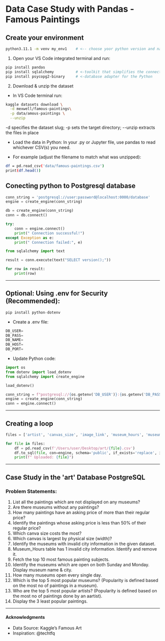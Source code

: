 # Data Case Study with Pandas - Famous Paintings
 
 ## Create your environment
```bash
python3.11.1 -m venv my_env1    # <-- choose yoor python version and name of your environment
```
1. Open your VS Code integrated terminal and run:
```bash
pip install pandas
pip install sqlalchemy          # <-toolkit that simplifies the connection between Python and SQL databases
pip install psycopg2-binary     # <-database adapter for the Python
```

2. Download & unzip the dataset
- In VS Code terminal run:
```bash
kaggle datasets download \
  -d mexwell/famous-paintings\
  -p data/amous-paintings \
  --unzip
```

-d specifies the dataset slug; -p sets the target directory; --unzip extracts the files in place

- Load the data in Python:
In your .py or Jupyter file, use pandas to read whichever CSV(s) you need.

- For example (adjust the filename to match what was unzipped):
```bash
df = pd.read_csv('data/famous-paintings.csv')
print(df.head())
```
## Conecting python to Postgresql database
```python
conn_string = 'postgresql://user:password@localhost:0000/database'
engine = create_engine(conn_string)

db = create_engine(conn_string)
conn = db.connect()

try:
    conn = engine.connect()
    print(" Connection successful!")
except Exception as e:
    print(" Connection failed:", e)

from sqlalchemy import text

result = conn.execute(text("SELECT version();"))

for row in result:
    print(row)
```
----
## Optional: Using .env for Security (Recommended):


```python
pip install python-dotenv
```


- Create a .env file:
```python
DB_USER=
DB_PASS=
DB_NAME=
DB_HOST=
DB_PORT=
```
- Update Python code:
```python
import os
from dotenv import load_dotenv
from sqlalchemy import create_engine

load_dotenv()

conn_string = f"postgresql://{os.getenv('DB_USER')}:{os.getenv('DB_PASS')}@{os.getenv('DB_HOST')}:{os.getenv('DB_PORT')}/{os.getenv('DB_NAME')}"
engine = create_engine(conn_string)
conn = engine.connect()
```
____


## Creating a loop
```python
files = ['artist', 'canvas_size', 'image_link', 'museum_hours', 'museum', 'product_size', 'subject', 'work']

for file in files:
    df = pd.read_csv(f'/Users/user/Desktop/art/{file}.csv')
    df.to_sql(file, con=engine, schema='public', if_exists='replace', index=False)
    print(f" Uploaded: {file}")
```

_____

## Case Study in the 'art' Database PostgreSQL

### Problem Statements:

1) List all the paintings which are not displayed on any museums?
2) Are there museums without any paintings?
3)  How many paintings have an asking price of more than their regular price?
4)  Identify the paintings whose asking price is less than 50% of their regular price?
5)  Which canva size costs the most?
6)  Which canvas is largest by physical size (width)?
7)  Identify the museums with invalid city information in the given dataset.
8)  Museum_Hours table has 1 invalid city information. Identify and remove it.
9)  Fetch the top 10 most famous painting subjects.
10) Identify the museums which are open on both Sunday and Monday. Display museum name & city.
11) How many museums open every single day.
12) Which is the top 5 most popular museums? (Popularity is defined based on the most no of paintings in a museum).
13) Who are the top 5 most popular artists? (Popularity is defined based on the most no of paintings done by an aartist).
14) Display the 3 least popular paintings.
---

#### Acknowledgments
- Data Source: Kaggle’s Famous Art
- Inspiration: @techtfq
